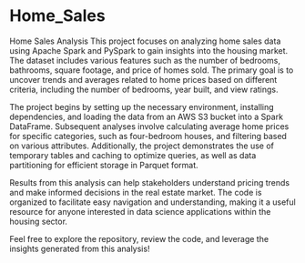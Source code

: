 # Home_Sales
Home Sales Analysis
This project focuses on analyzing home sales data using Apache Spark and PySpark to gain insights into the housing market. The dataset includes various features such as the number of bedrooms, bathrooms, square footage, and price of homes sold. The primary goal is to uncover trends and averages related to home prices based on different criteria, including the number of bedrooms, year built, and view ratings.

The project begins by setting up the necessary environment, installing dependencies, and loading the data from an AWS S3 bucket into a Spark DataFrame. Subsequent analyses involve calculating average home prices for specific categories, such as four-bedroom houses, and filtering based on various attributes. Additionally, the project demonstrates the use of temporary tables and caching to optimize queries, as well as data partitioning for efficient storage in Parquet format.

Results from this analysis can help stakeholders understand pricing trends and make informed decisions in the real estate market. The code is organized to facilitate easy navigation and understanding, making it a useful resource for anyone interested in data science applications within the housing sector.

Feel free to explore the repository, review the code, and leverage the insights generated from this analysis!